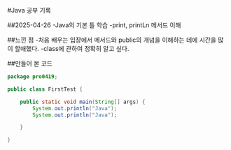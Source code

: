 #Java 공부 기록

##2025-04-26
-Java의 기본 틀 학습
-print, printLn 메서드 이해

##느낀 점
-처음 배우는 입장에서 메서드와 public의 개념을 이해하는 데에 시간을 많이 할애했다.
-class에 관하여 정확히 알고 싶다.

##만들어 본 코드
```Java
package pro0419;

public class FirstTest {

	public static void main(String[] args) {
		System.out.println("Java");
		System.out.println("Java");

	}

}
```
